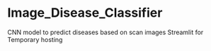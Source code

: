 # Image_Disease_Classifier
CNN model to predict diseases based on scan images
Streamlit for Temporary hosting
